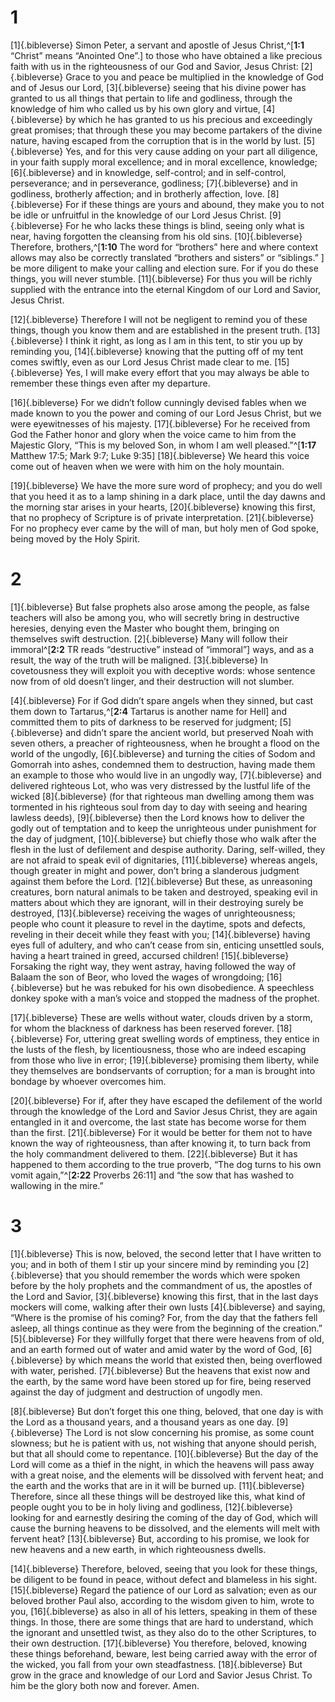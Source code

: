 # 1 
[1]{.bibleverse} Simon Peter, a servant and apostle of Jesus Christ,^[**1:1** “Christ” means “Anointed One”.] to those who have obtained a like precious faith with us in the righteousness of our God and Savior, Jesus Christ: [2]{.bibleverse} Grace to you and peace be multiplied in the knowledge of God and of Jesus our Lord, [3]{.bibleverse} seeing that his divine power has granted to us all things that pertain to life and godliness, through the knowledge of him who called us by his own glory and virtue, [4]{.bibleverse} by which he has granted to us his precious and exceedingly great promises; that through these you may become partakers of the divine nature, having escaped from the corruption that is in the world by lust. [5]{.bibleverse} Yes, and for this very cause adding on your part all diligence, in your faith supply moral excellence; and in moral excellence, knowledge; [6]{.bibleverse} and in knowledge, self-control; and in self-control, perseverance; and in perseverance, godliness; [7]{.bibleverse} and in godliness, brotherly affection; and in brotherly affection, love. [8]{.bibleverse} For if these things are yours and abound, they make you to not be idle or unfruitful in the knowledge of our Lord Jesus Christ. [9]{.bibleverse} For he who lacks these things is blind, seeing only what is near, having forgotten the cleansing from his old sins. [10]{.bibleverse} Therefore, brothers,^[**1:10** The word for “brothers” here and where context allows may also be correctly translated “brothers and sisters” or “siblings.” ] be more diligent to make your calling and election sure. For if you do these things, you will never stumble. [11]{.bibleverse} For thus you will be richly supplied with the entrance into the eternal Kingdom of our Lord and Savior, Jesus Christ. 

[12]{.bibleverse} Therefore I will not be negligent to remind you of these things, though you know them and are established in the present truth. [13]{.bibleverse} I think it right, as long as I am in this tent, to stir you up by reminding you, [14]{.bibleverse} knowing that the putting off of my tent comes swiftly, even as our Lord Jesus Christ made clear to me. [15]{.bibleverse} Yes, I will make every effort that you may always be able to remember these things even after my departure. 

[16]{.bibleverse} For we didn’t follow cunningly devised fables when we made known to you the power and coming of our Lord Jesus Christ, but we were eyewitnesses of his majesty. [17]{.bibleverse} For he received from God the Father honor and glory when the voice came to him from the Majestic Glory, “This is my beloved Son, in whom I am well pleased.”^[**1:17** Matthew 17:5; Mark 9:7; Luke 9:35] [18]{.bibleverse} We heard this voice come out of heaven when we were with him on the holy mountain. 

[19]{.bibleverse} We have the more sure word of prophecy; and you do well that you heed it as to a lamp shining in a dark place, until the day dawns and the morning star arises in your hearts, [20]{.bibleverse} knowing this first, that no prophecy of Scripture is of private interpretation. [21]{.bibleverse} For no prophecy ever came by the will of man, but holy men of God spoke, being moved by the Holy Spirit. 

# 2 
[1]{.bibleverse} But false prophets also arose among the people, as false teachers will also be among you, who will secretly bring in destructive heresies, denying even the Master who bought them, bringing on themselves swift destruction. [2]{.bibleverse} Many will follow their immoral^[**2:2** TR reads “destructive” instead of “immoral”] ways, and as a result, the way of the truth will be maligned. [3]{.bibleverse} In covetousness they will exploit you with deceptive words: whose sentence now from of old doesn’t linger, and their destruction will not slumber. 

[4]{.bibleverse} For if God didn’t spare angels when they sinned, but cast them down to Tartarus,^[**2:4** Tartarus is another name for Hell] and committed them to pits of darkness to be reserved for judgment; [5]{.bibleverse} and didn’t spare the ancient world, but preserved Noah with seven others, a preacher of righteousness, when he brought a flood on the world of the ungodly, [6]{.bibleverse} and turning the cities of Sodom and Gomorrah into ashes, condemned them to destruction, having made them an example to those who would live in an ungodly way, [7]{.bibleverse} and delivered righteous Lot, who was very distressed by the lustful life of the wicked [8]{.bibleverse} (for that righteous man dwelling among them was tormented in his righteous soul from day to day with seeing and hearing lawless deeds), [9]{.bibleverse} then the Lord knows how to deliver the godly out of temptation and to keep the unrighteous under punishment for the day of judgment, [10]{.bibleverse} but chiefly those who walk after the flesh in the lust of defilement and despise authority. Daring, self-willed, they are not afraid to speak evil of dignitaries, [11]{.bibleverse} whereas angels, though greater in might and power, don’t bring a slanderous judgment against them before the Lord. [12]{.bibleverse} But these, as unreasoning creatures, born natural animals to be taken and destroyed, speaking evil in matters about which they are ignorant, will in their destroying surely be destroyed, [13]{.bibleverse} receiving the wages of unrighteousness; people who count it pleasure to revel in the daytime, spots and defects, reveling in their deceit while they feast with you; [14]{.bibleverse} having eyes full of adultery, and who can’t cease from sin, enticing unsettled souls, having a heart trained in greed, accursed children! [15]{.bibleverse} Forsaking the right way, they went astray, having followed the way of Balaam the son of Beor, who loved the wages of wrongdoing; [16]{.bibleverse} but he was rebuked for his own disobedience. A speechless donkey spoke with a man’s voice and stopped the madness of the prophet. 

[17]{.bibleverse} These are wells without water, clouds driven by a storm, for whom the blackness of darkness has been reserved forever. [18]{.bibleverse} For, uttering great swelling words of emptiness, they entice in the lusts of the flesh, by licentiousness, those who are indeed escaping from those who live in error; [19]{.bibleverse} promising them liberty, while they themselves are bondservants of corruption; for a man is brought into bondage by whoever overcomes him. 

[20]{.bibleverse} For if, after they have escaped the defilement of the world through the knowledge of the Lord and Savior Jesus Christ, they are again entangled in it and overcome, the last state has become worse for them than the first. [21]{.bibleverse} For it would be better for them not to have known the way of righteousness, than after knowing it, to turn back from the holy commandment delivered to them. [22]{.bibleverse} But it has happened to them according to the true proverb, “The dog turns to his own vomit again,”^[**2:22** Proverbs 26:11] and “the sow that has washed to wallowing in the mire.”

# 3 
[1]{.bibleverse} This is now, beloved, the second letter that I have written to you; and in both of them I stir up your sincere mind by reminding you [2]{.bibleverse} that you should remember the words which were spoken before by the holy prophets and the commandment of us, the apostles of the Lord and Savior, [3]{.bibleverse} knowing this first, that in the last days mockers will come, walking after their own lusts [4]{.bibleverse} and saying, “Where is the promise of his coming? For, from the day that the fathers fell asleep, all things continue as they were from the beginning of the creation.” [5]{.bibleverse} For they willfully forget that there were heavens from of old, and an earth formed out of water and amid water by the word of God, [6]{.bibleverse} by which means the world that existed then, being overflowed with water, perished. [7]{.bibleverse} But the heavens that exist now and the earth, by the same word have been stored up for fire, being reserved against the day of judgment and destruction of ungodly men. 

[8]{.bibleverse} But don’t forget this one thing, beloved, that one day is with the Lord as a thousand years, and a thousand years as one day. [9]{.bibleverse} The Lord is not slow concerning his promise, as some count slowness; but he is patient with us, not wishing that anyone should perish, but that all should come to repentance. [10]{.bibleverse} But the day of the Lord will come as a thief in the night, in which the heavens will pass away with a great noise, and the elements will be dissolved with fervent heat; and the earth and the works that are in it will be burned up. [11]{.bibleverse} Therefore, since all these things will be destroyed like this, what kind of people ought you to be in holy living and godliness, [12]{.bibleverse} looking for and earnestly desiring the coming of the day of God, which will cause the burning heavens to be dissolved, and the elements will melt with fervent heat? [13]{.bibleverse} But, according to his promise, we look for new heavens and a new earth, in which righteousness dwells. 

[14]{.bibleverse} Therefore, beloved, seeing that you look for these things, be diligent to be found in peace, without defect and blameless in his sight. [15]{.bibleverse} Regard the patience of our Lord as salvation; even as our beloved brother Paul also, according to the wisdom given to him, wrote to you, [16]{.bibleverse} as also in all of his letters, speaking in them of these things. In those, there are some things that are hard to understand, which the ignorant and unsettled twist, as they also do to the other Scriptures, to their own destruction. [17]{.bibleverse} You therefore, beloved, knowing these things beforehand, beware, lest being carried away with the error of the wicked, you fall from your own steadfastness. [18]{.bibleverse} But grow in the grace and knowledge of our Lord and Savior Jesus Christ. To him be the glory both now and forever. Amen. 